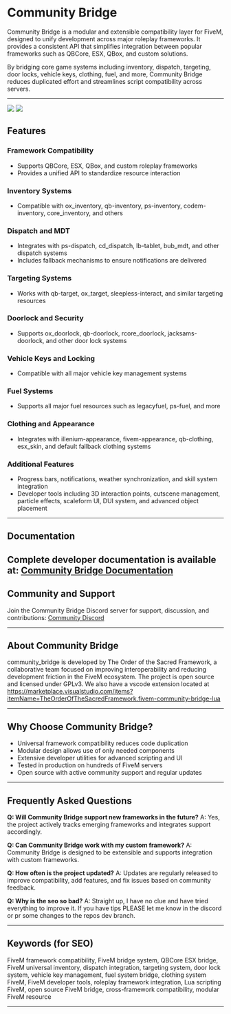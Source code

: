 # Community Bridge

Community Bridge is a modular and extensible compatibility layer for FiveM, designed to unify development across major roleplay frameworks. It provides a consistent API that simplifies integration between popular frameworks such as QBCore, ESX, QBox, and custom solutions.

By bridging core game systems including inventory, dispatch, targeting, door locks, vehicle keys, clothing, fuel, and more, Community Bridge reduces duplicated effort and streamlines script compatibility across servers.

---

![](https://img.shields.io/github/contributors/TheOrderFivem/community_bridge?logo=github)
![](https://img.shields.io/github/v/release/TheOrderFivem/community_bridge?logo=github)


## Features

### Framework Compatibility

* Supports QBCore, ESX, QBox, and custom roleplay frameworks
* Provides a unified API to standardize resource interaction

### Inventory Systems

* Compatible with ox\_inventory, qb-inventory, ps-inventory, codem-inventory, core\_inventory, and others

### Dispatch and MDT

* Integrates with ps-dispatch, cd\_dispatch, lb-tablet, bub\_mdt, and other dispatch systems
* Includes fallback mechanisms to ensure notifications are delivered

### Targeting Systems

* Works with qb-target, ox\_target, sleepless-interact, and similar targeting resources

### Doorlock and Security

* Supports ox\_doorlock, qb-doorlock, rcore\_doorlock, jacksams-doorlock, and other door lock systems

### Vehicle Keys and Locking

* Compatible with all major vehicle key management systems

### Fuel Systems

* Supports all major fuel resources such as legacyfuel, ps-fuel, and more

### Clothing and Appearance

* Integrates with illenium-appearance, fivem-appearance, qb-clothing, esx\_skin, and default fallback clothing systems

### Additional Features

* Progress bars, notifications, weather synchronization, and skill system integration
* Developer tools including 3D interaction points, cutscene management, particle effects, scaleform UI, DUI system, and advanced object placement

---

## Documentation

Complete developer documentation is available at:
[Community Bridge Documentation](https://theorderfivem.github.io/public_docs/)
---

## Community and Support

Join the Community Bridge Discord server for support, discussion, and contributions:
[Community Discord](https://discord.gg/MukwBuJjP7)

---

## About Community Bridge

community_bridge is developed by The Order of the Sacred Framework, a collaborative team focused on improving interoperability and reducing development friction in the FiveM ecosystem. The project is open source and licensed under GPLv3.
We also have a vscode extension located at https://marketplace.visualstudio.com/items?itemName=TheOrderOfTheSacredFramework.fivem-community-bridge-lua

---

## Why Choose Community Bridge?

* Universal framework compatibility reduces code duplication
* Modular design allows use of only needed components
* Extensive developer utilities for advanced scripting and UI
* Tested in production on hundreds of FiveM servers
* Open source with active community support and regular updates

---

## Frequently Asked Questions

**Q: Will Community Bridge support new frameworks in the future?**
A: Yes, the project actively tracks emerging frameworks and integrates support accordingly.

**Q: Can Community Bridge work with my custom framework?**
A: Community Bridge is designed to be extensible and supports integration with custom frameworks.

**Q: How often is the project updated?**
A: Updates are regularly released to improve compatibility, add features, and fix issues based on community feedback.

**Q: Why is the seo so bad?**
A: Straight up, I have no clue and have tried everything to improve it. If you have tips PLEASE let me know in the discord or pr some changes to the repos dev branch.

---

## Keywords (for SEO)

FiveM framework compatibility, FiveM bridge system, QBCore ESX bridge, FiveM universal inventory, dispatch integration, targeting system, door lock system, vehicle key management, fuel system bridge, clothing system FiveM, FiveM developer tools, roleplay framework integration, Lua scripting FiveM, open source FiveM bridge, cross-framework compatibility, modular FiveM resource

---
